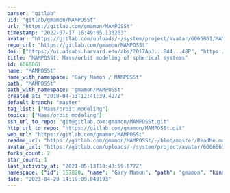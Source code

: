 ```yaml
---
parser: "gitlab"
uid: "gitlab/gmamon/MAMPOSSt"
url: "https://gitlab.com/gmamon/MAMPOSSt"
timestamp: "2022-07-17 16:49:05.133263"
avatar: "https://gitlab.com/uploads/-/system/project/avatar/6066861/MAMPOSSt_logo.png"
repo_url: "https://gitlab.com/gmamon/MAMPOSSt"
doi: ["https://ui.adsabs.harvard.edu/abs/2017ApJ...844...48P", "https://ui.adsabs.harvard.edu/abs/2013MNRAS.429.3079M", "https://ui.adsabs.harvard.edu/abs/2022ascl.soft03020M/abstract"]
title: "MAMPOSSt: Mass/orbit modeling of spherical systems"
id: 6066861
name: "MAMPOSSt"
name_with_namespace: "Gary Mamon / MAMPOSSt"
path: "MAMPOSSt"
path_with_namespace: "gmamon/MAMPOSSt"
created_at: "2018-04-13T12:41:39.427Z"
default_branch: "master"
tag_list: ["Mass/orbit modeling"]
topics: ["Mass/orbit modeling"]
ssh_url_to_repo: "git@gitlab.com:gmamon/MAMPOSSt.git"
http_url_to_repo: "https://gitlab.com/gmamon/MAMPOSSt.git"
web_url: "https://gitlab.com/gmamon/MAMPOSSt"
readme_url: "https://gitlab.com/gmamon/MAMPOSSt/-/blob/master/ReadMe.md"
avatar_url: "https://gitlab.com/uploads/-/system/project/avatar/6066861/MAMPOSSt_logo.png"
forks_count: 2
star_count: 1
last_activity_at: "2021-05-13T10:43:59.677Z"
namespace: {"id": 167820, "name": "Gary Mamon", "path": "gmamon", "kind": "user", "full_path": "gmamon", "parent_id": null, "avatar_url": "https://secure.gravatar.com/avatar/ab806800199f0735c7b31af4bc635f32?s=80&d=identicon", "web_url": "https://gitlab.com/gmamon"}
date: "2023-04-29 14:19:09.049193"
---
```

